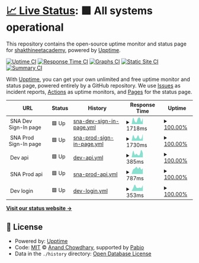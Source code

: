 # [📈 Live Status](https://shakthineetacademy.github.io/sna-wise-path-dev-uptime): <!--live status--> **🟩 All systems operational**

This repository contains the open-source uptime monitor and status page for [shakthineetacademy](https://shakthineetacademy.github.io/sna-wise-path-dev-uptime), powered by [Upptime](https://github.com/upptime/upptime).

[![Uptime CI](https://github.com/shakthineetacademy/sna-wise-path-dev-uptime/workflows/Uptime%20CI/badge.svg)](https://github.com/shakthineetacademy/sna-wise-path-dev-uptime/actions?query=workflow%3A%22Uptime+CI%22)
[![Response Time CI](https://github.com/shakthineetacademy/sna-wise-path-dev-uptime/workflows/Response%20Time%20CI/badge.svg)](https://github.com/shakthineetacademy/sna-wise-path-dev-uptime/actions?query=workflow%3A%22Response+Time+CI%22)
[![Graphs CI](https://github.com/shakthineetacademy/sna-wise-path-dev-uptime/workflows/Graphs%20CI/badge.svg)](https://github.com/shakthineetacademy/sna-wise-path-dev-uptime/actions?query=workflow%3A%22Graphs+CI%22)
[![Static Site CI](https://github.com/shakthineetacademy/sna-wise-path-dev-uptime/workflows/Static%20Site%20CI/badge.svg)](https://github.com/shakthineetacademy/sna-wise-path-dev-uptime/actions?query=workflow%3A%22Static+Site+CI%22)
[![Summary CI](https://github.com/shakthineetacademy/sna-wise-path-dev-uptime/workflows/Summary%20CI/badge.svg)](https://github.com/shakthineetacademy/sna-wise-path-dev-uptime/actions?query=workflow%3A%22Summary+CI%22)

With [Upptime](https://upptime.js.org), you can get your own unlimited and free uptime monitor and status page, powered entirely by a GitHub repository. We use [Issues](https://github.com/shakthineetacademy/sna-wise-path-dev-uptime/issues) as incident reports, [Actions](https://github.com/shakthineetacademy/sna-wise-path-dev-uptime/actions) as uptime monitors, and [Pages](https://shakthineetacademy.github.io/sna-wise-path-dev-uptime) for the status page.

<!--start: status pages-->
<!-- This summary is generated by Upptime (https://github.com/upptime/upptime) -->
<!-- Do not edit this manually, your changes will be overwritten -->
<!-- prettier-ignore -->
| URL | Status | History | Response Time | Uptime |
| --- | ------ | ------- | ------------- | ------ |
| <img alt="" src="https://icons.duckduckgo.com/ip3/null.ico" height="13"> SNA Dev Sign-In page | 🟩 Up | [sna-dev-sign-in-page.yml](https://github.com/shakthineetacademy/sna-wise-path-dev-uptime/commits/HEAD/history/sna-dev-sign-in-page.yml) | <details><summary><img alt="Response time graph" src="./graphs/sna-dev-sign-in-page/response-time-week.png" height="20"> 1718ms</summary><br><a href="https://shakthineetacademy.github.io/sna-wise-path-dev-uptime/history/sna-dev-sign-in-page"><img alt="Response time 2017" src="https://img.shields.io/endpoint?url=https%3A%2F%2Fraw.githubusercontent.com%2Fshakthineetacademy%2Fsna-wise-path-dev-uptime%2FHEAD%2Fapi%2Fsna-dev-sign-in-page%2Fresponse-time.json"></a><br><a href="https://shakthineetacademy.github.io/sna-wise-path-dev-uptime/history/sna-dev-sign-in-page"><img alt="24-hour response time 2074" src="https://img.shields.io/endpoint?url=https%3A%2F%2Fraw.githubusercontent.com%2Fshakthineetacademy%2Fsna-wise-path-dev-uptime%2FHEAD%2Fapi%2Fsna-dev-sign-in-page%2Fresponse-time-day.json"></a><br><a href="https://shakthineetacademy.github.io/sna-wise-path-dev-uptime/history/sna-dev-sign-in-page"><img alt="7-day response time 1718" src="https://img.shields.io/endpoint?url=https%3A%2F%2Fraw.githubusercontent.com%2Fshakthineetacademy%2Fsna-wise-path-dev-uptime%2FHEAD%2Fapi%2Fsna-dev-sign-in-page%2Fresponse-time-week.json"></a><br><a href="https://shakthineetacademy.github.io/sna-wise-path-dev-uptime/history/sna-dev-sign-in-page"><img alt="30-day response time 1912" src="https://img.shields.io/endpoint?url=https%3A%2F%2Fraw.githubusercontent.com%2Fshakthineetacademy%2Fsna-wise-path-dev-uptime%2FHEAD%2Fapi%2Fsna-dev-sign-in-page%2Fresponse-time-month.json"></a><br><a href="https://shakthineetacademy.github.io/sna-wise-path-dev-uptime/history/sna-dev-sign-in-page"><img alt="1-year response time 2017" src="https://img.shields.io/endpoint?url=https%3A%2F%2Fraw.githubusercontent.com%2Fshakthineetacademy%2Fsna-wise-path-dev-uptime%2FHEAD%2Fapi%2Fsna-dev-sign-in-page%2Fresponse-time-year.json"></a></details> | <details><summary><a href="https://shakthineetacademy.github.io/sna-wise-path-dev-uptime/history/sna-dev-sign-in-page">100.00%</a></summary><a href="https://shakthineetacademy.github.io/sna-wise-path-dev-uptime/history/sna-dev-sign-in-page"><img alt="All-time uptime 100.00%" src="https://img.shields.io/endpoint?url=https%3A%2F%2Fraw.githubusercontent.com%2Fshakthineetacademy%2Fsna-wise-path-dev-uptime%2FHEAD%2Fapi%2Fsna-dev-sign-in-page%2Fuptime.json"></a><br><a href="https://shakthineetacademy.github.io/sna-wise-path-dev-uptime/history/sna-dev-sign-in-page"><img alt="24-hour uptime 100.00%" src="https://img.shields.io/endpoint?url=https%3A%2F%2Fraw.githubusercontent.com%2Fshakthineetacademy%2Fsna-wise-path-dev-uptime%2FHEAD%2Fapi%2Fsna-dev-sign-in-page%2Fuptime-day.json"></a><br><a href="https://shakthineetacademy.github.io/sna-wise-path-dev-uptime/history/sna-dev-sign-in-page"><img alt="7-day uptime 100.00%" src="https://img.shields.io/endpoint?url=https%3A%2F%2Fraw.githubusercontent.com%2Fshakthineetacademy%2Fsna-wise-path-dev-uptime%2FHEAD%2Fapi%2Fsna-dev-sign-in-page%2Fuptime-week.json"></a><br><a href="https://shakthineetacademy.github.io/sna-wise-path-dev-uptime/history/sna-dev-sign-in-page"><img alt="30-day uptime 100.00%" src="https://img.shields.io/endpoint?url=https%3A%2F%2Fraw.githubusercontent.com%2Fshakthineetacademy%2Fsna-wise-path-dev-uptime%2FHEAD%2Fapi%2Fsna-dev-sign-in-page%2Fuptime-month.json"></a><br><a href="https://shakthineetacademy.github.io/sna-wise-path-dev-uptime/history/sna-dev-sign-in-page"><img alt="1-year uptime 100.00%" src="https://img.shields.io/endpoint?url=https%3A%2F%2Fraw.githubusercontent.com%2Fshakthineetacademy%2Fsna-wise-path-dev-uptime%2FHEAD%2Fapi%2Fsna-dev-sign-in-page%2Fuptime-year.json"></a></details>
| <img alt="" src="https://icons.duckduckgo.com/ip3/null.ico" height="13"> SNA Prod Sign-In page | 🟩 Up | [sna-prod-sign-in-page.yml](https://github.com/shakthineetacademy/sna-wise-path-dev-uptime/commits/HEAD/history/sna-prod-sign-in-page.yml) | <details><summary><img alt="Response time graph" src="./graphs/sna-prod-sign-in-page/response-time-week.png" height="20"> 1730ms</summary><br><a href="https://shakthineetacademy.github.io/sna-wise-path-dev-uptime/history/sna-prod-sign-in-page"><img alt="Response time 2234" src="https://img.shields.io/endpoint?url=https%3A%2F%2Fraw.githubusercontent.com%2Fshakthineetacademy%2Fsna-wise-path-dev-uptime%2FHEAD%2Fapi%2Fsna-prod-sign-in-page%2Fresponse-time.json"></a><br><a href="https://shakthineetacademy.github.io/sna-wise-path-dev-uptime/history/sna-prod-sign-in-page"><img alt="24-hour response time 2514" src="https://img.shields.io/endpoint?url=https%3A%2F%2Fraw.githubusercontent.com%2Fshakthineetacademy%2Fsna-wise-path-dev-uptime%2FHEAD%2Fapi%2Fsna-prod-sign-in-page%2Fresponse-time-day.json"></a><br><a href="https://shakthineetacademy.github.io/sna-wise-path-dev-uptime/history/sna-prod-sign-in-page"><img alt="7-day response time 1730" src="https://img.shields.io/endpoint?url=https%3A%2F%2Fraw.githubusercontent.com%2Fshakthineetacademy%2Fsna-wise-path-dev-uptime%2FHEAD%2Fapi%2Fsna-prod-sign-in-page%2Fresponse-time-week.json"></a><br><a href="https://shakthineetacademy.github.io/sna-wise-path-dev-uptime/history/sna-prod-sign-in-page"><img alt="30-day response time 2103" src="https://img.shields.io/endpoint?url=https%3A%2F%2Fraw.githubusercontent.com%2Fshakthineetacademy%2Fsna-wise-path-dev-uptime%2FHEAD%2Fapi%2Fsna-prod-sign-in-page%2Fresponse-time-month.json"></a><br><a href="https://shakthineetacademy.github.io/sna-wise-path-dev-uptime/history/sna-prod-sign-in-page"><img alt="1-year response time 2234" src="https://img.shields.io/endpoint?url=https%3A%2F%2Fraw.githubusercontent.com%2Fshakthineetacademy%2Fsna-wise-path-dev-uptime%2FHEAD%2Fapi%2Fsna-prod-sign-in-page%2Fresponse-time-year.json"></a></details> | <details><summary><a href="https://shakthineetacademy.github.io/sna-wise-path-dev-uptime/history/sna-prod-sign-in-page">100.00%</a></summary><a href="https://shakthineetacademy.github.io/sna-wise-path-dev-uptime/history/sna-prod-sign-in-page"><img alt="All-time uptime 100.00%" src="https://img.shields.io/endpoint?url=https%3A%2F%2Fraw.githubusercontent.com%2Fshakthineetacademy%2Fsna-wise-path-dev-uptime%2FHEAD%2Fapi%2Fsna-prod-sign-in-page%2Fuptime.json"></a><br><a href="https://shakthineetacademy.github.io/sna-wise-path-dev-uptime/history/sna-prod-sign-in-page"><img alt="24-hour uptime 100.00%" src="https://img.shields.io/endpoint?url=https%3A%2F%2Fraw.githubusercontent.com%2Fshakthineetacademy%2Fsna-wise-path-dev-uptime%2FHEAD%2Fapi%2Fsna-prod-sign-in-page%2Fuptime-day.json"></a><br><a href="https://shakthineetacademy.github.io/sna-wise-path-dev-uptime/history/sna-prod-sign-in-page"><img alt="7-day uptime 100.00%" src="https://img.shields.io/endpoint?url=https%3A%2F%2Fraw.githubusercontent.com%2Fshakthineetacademy%2Fsna-wise-path-dev-uptime%2FHEAD%2Fapi%2Fsna-prod-sign-in-page%2Fuptime-week.json"></a><br><a href="https://shakthineetacademy.github.io/sna-wise-path-dev-uptime/history/sna-prod-sign-in-page"><img alt="30-day uptime 100.00%" src="https://img.shields.io/endpoint?url=https%3A%2F%2Fraw.githubusercontent.com%2Fshakthineetacademy%2Fsna-wise-path-dev-uptime%2FHEAD%2Fapi%2Fsna-prod-sign-in-page%2Fuptime-month.json"></a><br><a href="https://shakthineetacademy.github.io/sna-wise-path-dev-uptime/history/sna-prod-sign-in-page"><img alt="1-year uptime 100.00%" src="https://img.shields.io/endpoint?url=https%3A%2F%2Fraw.githubusercontent.com%2Fshakthineetacademy%2Fsna-wise-path-dev-uptime%2FHEAD%2Fapi%2Fsna-prod-sign-in-page%2Fuptime-year.json"></a></details>
| <img alt="" src="https://icons.duckduckgo.com/ip3/null.ico" height="13"> Dev api | 🟩 Up | [dev-api.yml](https://github.com/shakthineetacademy/sna-wise-path-dev-uptime/commits/HEAD/history/dev-api.yml) | <details><summary><img alt="Response time graph" src="./graphs/dev-api/response-time-week.png" height="20"> 385ms</summary><br><a href="https://shakthineetacademy.github.io/sna-wise-path-dev-uptime/history/dev-api"><img alt="Response time 576" src="https://img.shields.io/endpoint?url=https%3A%2F%2Fraw.githubusercontent.com%2Fshakthineetacademy%2Fsna-wise-path-dev-uptime%2FHEAD%2Fapi%2Fdev-api%2Fresponse-time.json"></a><br><a href="https://shakthineetacademy.github.io/sna-wise-path-dev-uptime/history/dev-api"><img alt="24-hour response time 379" src="https://img.shields.io/endpoint?url=https%3A%2F%2Fraw.githubusercontent.com%2Fshakthineetacademy%2Fsna-wise-path-dev-uptime%2FHEAD%2Fapi%2Fdev-api%2Fresponse-time-day.json"></a><br><a href="https://shakthineetacademy.github.io/sna-wise-path-dev-uptime/history/dev-api"><img alt="7-day response time 385" src="https://img.shields.io/endpoint?url=https%3A%2F%2Fraw.githubusercontent.com%2Fshakthineetacademy%2Fsna-wise-path-dev-uptime%2FHEAD%2Fapi%2Fdev-api%2Fresponse-time-week.json"></a><br><a href="https://shakthineetacademy.github.io/sna-wise-path-dev-uptime/history/dev-api"><img alt="30-day response time 828" src="https://img.shields.io/endpoint?url=https%3A%2F%2Fraw.githubusercontent.com%2Fshakthineetacademy%2Fsna-wise-path-dev-uptime%2FHEAD%2Fapi%2Fdev-api%2Fresponse-time-month.json"></a><br><a href="https://shakthineetacademy.github.io/sna-wise-path-dev-uptime/history/dev-api"><img alt="1-year response time 576" src="https://img.shields.io/endpoint?url=https%3A%2F%2Fraw.githubusercontent.com%2Fshakthineetacademy%2Fsna-wise-path-dev-uptime%2FHEAD%2Fapi%2Fdev-api%2Fresponse-time-year.json"></a></details> | <details><summary><a href="https://shakthineetacademy.github.io/sna-wise-path-dev-uptime/history/dev-api">100.00%</a></summary><a href="https://shakthineetacademy.github.io/sna-wise-path-dev-uptime/history/dev-api"><img alt="All-time uptime 99.94%" src="https://img.shields.io/endpoint?url=https%3A%2F%2Fraw.githubusercontent.com%2Fshakthineetacademy%2Fsna-wise-path-dev-uptime%2FHEAD%2Fapi%2Fdev-api%2Fuptime.json"></a><br><a href="https://shakthineetacademy.github.io/sna-wise-path-dev-uptime/history/dev-api"><img alt="24-hour uptime 100.00%" src="https://img.shields.io/endpoint?url=https%3A%2F%2Fraw.githubusercontent.com%2Fshakthineetacademy%2Fsna-wise-path-dev-uptime%2FHEAD%2Fapi%2Fdev-api%2Fuptime-day.json"></a><br><a href="https://shakthineetacademy.github.io/sna-wise-path-dev-uptime/history/dev-api"><img alt="7-day uptime 100.00%" src="https://img.shields.io/endpoint?url=https%3A%2F%2Fraw.githubusercontent.com%2Fshakthineetacademy%2Fsna-wise-path-dev-uptime%2FHEAD%2Fapi%2Fdev-api%2Fuptime-week.json"></a><br><a href="https://shakthineetacademy.github.io/sna-wise-path-dev-uptime/history/dev-api"><img alt="30-day uptime 99.96%" src="https://img.shields.io/endpoint?url=https%3A%2F%2Fraw.githubusercontent.com%2Fshakthineetacademy%2Fsna-wise-path-dev-uptime%2FHEAD%2Fapi%2Fdev-api%2Fuptime-month.json"></a><br><a href="https://shakthineetacademy.github.io/sna-wise-path-dev-uptime/history/dev-api"><img alt="1-year uptime 99.94%" src="https://img.shields.io/endpoint?url=https%3A%2F%2Fraw.githubusercontent.com%2Fshakthineetacademy%2Fsna-wise-path-dev-uptime%2FHEAD%2Fapi%2Fdev-api%2Fuptime-year.json"></a></details>
| <img alt="" src="https://icons.duckduckgo.com/ip3/null.ico" height="13"> SNA Prod api | 🟩 Up | [sna-prod-api.yml](https://github.com/shakthineetacademy/sna-wise-path-dev-uptime/commits/HEAD/history/sna-prod-api.yml) | <details><summary><img alt="Response time graph" src="./graphs/sna-prod-api/response-time-week.png" height="20"> 787ms</summary><br><a href="https://shakthineetacademy.github.io/sna-wise-path-dev-uptime/history/sna-prod-api"><img alt="Response time 703" src="https://img.shields.io/endpoint?url=https%3A%2F%2Fraw.githubusercontent.com%2Fshakthineetacademy%2Fsna-wise-path-dev-uptime%2FHEAD%2Fapi%2Fsna-prod-api%2Fresponse-time.json"></a><br><a href="https://shakthineetacademy.github.io/sna-wise-path-dev-uptime/history/sna-prod-api"><img alt="24-hour response time 902" src="https://img.shields.io/endpoint?url=https%3A%2F%2Fraw.githubusercontent.com%2Fshakthineetacademy%2Fsna-wise-path-dev-uptime%2FHEAD%2Fapi%2Fsna-prod-api%2Fresponse-time-day.json"></a><br><a href="https://shakthineetacademy.github.io/sna-wise-path-dev-uptime/history/sna-prod-api"><img alt="7-day response time 787" src="https://img.shields.io/endpoint?url=https%3A%2F%2Fraw.githubusercontent.com%2Fshakthineetacademy%2Fsna-wise-path-dev-uptime%2FHEAD%2Fapi%2Fsna-prod-api%2Fresponse-time-week.json"></a><br><a href="https://shakthineetacademy.github.io/sna-wise-path-dev-uptime/history/sna-prod-api"><img alt="30-day response time 742" src="https://img.shields.io/endpoint?url=https%3A%2F%2Fraw.githubusercontent.com%2Fshakthineetacademy%2Fsna-wise-path-dev-uptime%2FHEAD%2Fapi%2Fsna-prod-api%2Fresponse-time-month.json"></a><br><a href="https://shakthineetacademy.github.io/sna-wise-path-dev-uptime/history/sna-prod-api"><img alt="1-year response time 703" src="https://img.shields.io/endpoint?url=https%3A%2F%2Fraw.githubusercontent.com%2Fshakthineetacademy%2Fsna-wise-path-dev-uptime%2FHEAD%2Fapi%2Fsna-prod-api%2Fresponse-time-year.json"></a></details> | <details><summary><a href="https://shakthineetacademy.github.io/sna-wise-path-dev-uptime/history/sna-prod-api">100.00%</a></summary><a href="https://shakthineetacademy.github.io/sna-wise-path-dev-uptime/history/sna-prod-api"><img alt="All-time uptime 99.98%" src="https://img.shields.io/endpoint?url=https%3A%2F%2Fraw.githubusercontent.com%2Fshakthineetacademy%2Fsna-wise-path-dev-uptime%2FHEAD%2Fapi%2Fsna-prod-api%2Fuptime.json"></a><br><a href="https://shakthineetacademy.github.io/sna-wise-path-dev-uptime/history/sna-prod-api"><img alt="24-hour uptime 100.00%" src="https://img.shields.io/endpoint?url=https%3A%2F%2Fraw.githubusercontent.com%2Fshakthineetacademy%2Fsna-wise-path-dev-uptime%2FHEAD%2Fapi%2Fsna-prod-api%2Fuptime-day.json"></a><br><a href="https://shakthineetacademy.github.io/sna-wise-path-dev-uptime/history/sna-prod-api"><img alt="7-day uptime 100.00%" src="https://img.shields.io/endpoint?url=https%3A%2F%2Fraw.githubusercontent.com%2Fshakthineetacademy%2Fsna-wise-path-dev-uptime%2FHEAD%2Fapi%2Fsna-prod-api%2Fuptime-week.json"></a><br><a href="https://shakthineetacademy.github.io/sna-wise-path-dev-uptime/history/sna-prod-api"><img alt="30-day uptime 100.00%" src="https://img.shields.io/endpoint?url=https%3A%2F%2Fraw.githubusercontent.com%2Fshakthineetacademy%2Fsna-wise-path-dev-uptime%2FHEAD%2Fapi%2Fsna-prod-api%2Fuptime-month.json"></a><br><a href="https://shakthineetacademy.github.io/sna-wise-path-dev-uptime/history/sna-prod-api"><img alt="1-year uptime 99.98%" src="https://img.shields.io/endpoint?url=https%3A%2F%2Fraw.githubusercontent.com%2Fshakthineetacademy%2Fsna-wise-path-dev-uptime%2FHEAD%2Fapi%2Fsna-prod-api%2Fuptime-year.json"></a></details>
| <img alt="" src="https://icons.duckduckgo.com/ip3/null.ico" height="13"> Dev login | 🟩 Up | [dev-login.yml](https://github.com/shakthineetacademy/sna-wise-path-dev-uptime/commits/HEAD/history/dev-login.yml) | <details><summary><img alt="Response time graph" src="./graphs/dev-login/response-time-week.png" height="20"> 353ms</summary><br><a href="https://shakthineetacademy.github.io/sna-wise-path-dev-uptime/history/dev-login"><img alt="Response time 320" src="https://img.shields.io/endpoint?url=https%3A%2F%2Fraw.githubusercontent.com%2Fshakthineetacademy%2Fsna-wise-path-dev-uptime%2FHEAD%2Fapi%2Fdev-login%2Fresponse-time.json"></a><br><a href="https://shakthineetacademy.github.io/sna-wise-path-dev-uptime/history/dev-login"><img alt="24-hour response time 515" src="https://img.shields.io/endpoint?url=https%3A%2F%2Fraw.githubusercontent.com%2Fshakthineetacademy%2Fsna-wise-path-dev-uptime%2FHEAD%2Fapi%2Fdev-login%2Fresponse-time-day.json"></a><br><a href="https://shakthineetacademy.github.io/sna-wise-path-dev-uptime/history/dev-login"><img alt="7-day response time 353" src="https://img.shields.io/endpoint?url=https%3A%2F%2Fraw.githubusercontent.com%2Fshakthineetacademy%2Fsna-wise-path-dev-uptime%2FHEAD%2Fapi%2Fdev-login%2Fresponse-time-week.json"></a><br><a href="https://shakthineetacademy.github.io/sna-wise-path-dev-uptime/history/dev-login"><img alt="30-day response time 318" src="https://img.shields.io/endpoint?url=https%3A%2F%2Fraw.githubusercontent.com%2Fshakthineetacademy%2Fsna-wise-path-dev-uptime%2FHEAD%2Fapi%2Fdev-login%2Fresponse-time-month.json"></a><br><a href="https://shakthineetacademy.github.io/sna-wise-path-dev-uptime/history/dev-login"><img alt="1-year response time 320" src="https://img.shields.io/endpoint?url=https%3A%2F%2Fraw.githubusercontent.com%2Fshakthineetacademy%2Fsna-wise-path-dev-uptime%2FHEAD%2Fapi%2Fdev-login%2Fresponse-time-year.json"></a></details> | <details><summary><a href="https://shakthineetacademy.github.io/sna-wise-path-dev-uptime/history/dev-login">100.00%</a></summary><a href="https://shakthineetacademy.github.io/sna-wise-path-dev-uptime/history/dev-login"><img alt="All-time uptime 95.12%" src="https://img.shields.io/endpoint?url=https%3A%2F%2Fraw.githubusercontent.com%2Fshakthineetacademy%2Fsna-wise-path-dev-uptime%2FHEAD%2Fapi%2Fdev-login%2Fuptime.json"></a><br><a href="https://shakthineetacademy.github.io/sna-wise-path-dev-uptime/history/dev-login"><img alt="24-hour uptime 100.00%" src="https://img.shields.io/endpoint?url=https%3A%2F%2Fraw.githubusercontent.com%2Fshakthineetacademy%2Fsna-wise-path-dev-uptime%2FHEAD%2Fapi%2Fdev-login%2Fuptime-day.json"></a><br><a href="https://shakthineetacademy.github.io/sna-wise-path-dev-uptime/history/dev-login"><img alt="7-day uptime 100.00%" src="https://img.shields.io/endpoint?url=https%3A%2F%2Fraw.githubusercontent.com%2Fshakthineetacademy%2Fsna-wise-path-dev-uptime%2FHEAD%2Fapi%2Fdev-login%2Fuptime-week.json"></a><br><a href="https://shakthineetacademy.github.io/sna-wise-path-dev-uptime/history/dev-login"><img alt="30-day uptime 100.00%" src="https://img.shields.io/endpoint?url=https%3A%2F%2Fraw.githubusercontent.com%2Fshakthineetacademy%2Fsna-wise-path-dev-uptime%2FHEAD%2Fapi%2Fdev-login%2Fuptime-month.json"></a><br><a href="https://shakthineetacademy.github.io/sna-wise-path-dev-uptime/history/dev-login"><img alt="1-year uptime 95.12%" src="https://img.shields.io/endpoint?url=https%3A%2F%2Fraw.githubusercontent.com%2Fshakthineetacademy%2Fsna-wise-path-dev-uptime%2FHEAD%2Fapi%2Fdev-login%2Fuptime-year.json"></a></details>

<!--end: status pages-->

[**Visit our status website →**](https://shakthineetacademy.github.io/sna-wise-path-dev-uptime)

## 📄 License

- Powered by: [Upptime](https://github.com/upptime/upptime)
- Code: [MIT](./LICENSE) © [Anand Chowdhary](https://anandchowdhary.com), supported by [Pabio](https://pabio.com)
- Data in the `./history` directory: [Open Database License](https://opendatacommons.org/licenses/odbl/1-0/)
